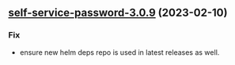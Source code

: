 

## [self-service-password-3.0.9](https://github.com/truecharts/charts/compare/self-service-password-3.0.8...self-service-password-3.0.9) (2023-02-10)

### Fix

- ensure new helm deps repo is used in latest releases as well.
  
  